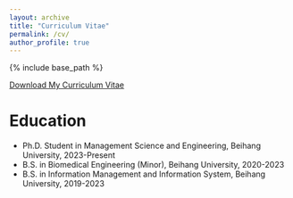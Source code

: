 ```yaml
---
layout: archive
title: "Curriculum Vitae"
permalink: /cv/
author_profile: true
---
```


{% include base_path %}

[Download My Curriculum Vitae](https://XZhoou.github.io/files/CV.pdf)

Education
======
* Ph.D. Student in Management Science and Engineering, Beihang University, 2023-Present
* B.S. in Biomedical Engineering (Minor), Beihang University, 2020-2023
* B.S. in Information Management and Information System, Beihang University, 2019-2023
